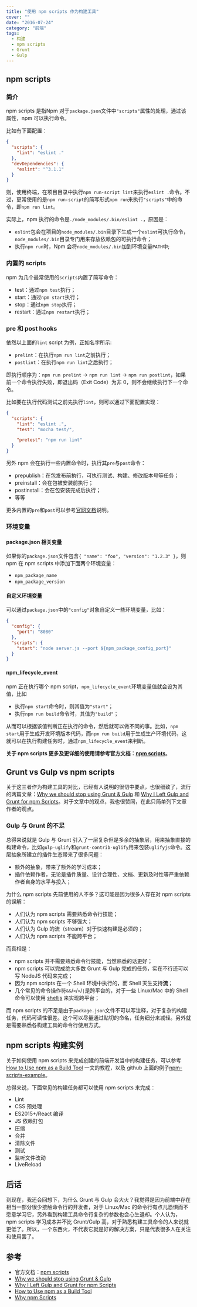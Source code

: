 ```yaml
---
title: "使用 npm scripts 作为构建工具"
cover: ""
date: "2016-07-24"
category: "前端"
tags:
  - 构建
  - npm scripts
  - Grunt
  - Gulp
---
```


## npm scripts

### 简介

npm scripts 是指Npm 对于`package.json`文件中`"scripts"`属性的处理，通过该属性，npm 可以执行命令。

比如有下面配置：

```json
{
  "scripts": {
    "lint": "eslint ."
  },
  "devDependencies": {
    "eslint": "^3.1.1"
  }
}
```

则，使用终端，在项目目录中执行`npm run-script lint`来执行`eslint .`命令。不过，更常使用的是`npm run-script`的简写形式`npm run`来执行`"scripts"`中的命令，即`npm run lint`。

实际上，npm 执行的命令是`./node_modules/.bin/eslint .`，原因是：

- `eslint`包会在项目的`node_modules/.bin`目录下生成一个`eslint`可执行命令，`node_modules/.bin`目录专门用来存放依赖包的可执行命令；
- 执行`npm run`时，Npm 会将`node_modules/.bin`加到环境变量`PATH`中;

### 内置的 scripts

npm 为几个最常使用的`scripts`内置了简写命令：

- test：通过`npm test`执行；
- start：通过`npm start`执行；
- stop：通过`npm stop`执行；
- restart：通过`npm restart`执行；

### pre 和 post hooks

依然以上面的`lint` script 为例，正如名字所示:

- `prelint`：在执行`npm run lint`之前执行；
- `postlint`：在执行`npm run lint`之后执行；

即执行顺序为：`npm run prelint` -> `npm run lint` -> `npm run postlint`，如果前一个命令执行失败，即退出码（Exit Code）为非 0，则不会继续执行下一个命令。

比如要在执行代码测试之前先执行`lint`，则可以通过下面配置实现：

```json
{
  "scripts": {
    "lint": "eslint .",
    "test": "mocha test/",

    "pretest": "npm run lint"
  }
}
```

另外 npm 会在执行一些内置命令时，执行其`pre`与`post`命令：

- prepublish：在包发布前执行，可执行测试、构建、修改版本号等任务；
- preinstall：会在包被安装前执行；
- postinstall：会在包安装完成后执行；
- 等等

更多内置的`pre`和`post`可以参考[官网文档](https://docs.npmjs.com/misc/scripts)说明。

### 环境变量

#### package.json 相关变量

如果你的`package.json`文件包含`{ "name": "foo", "version": "1.2.3" }`，则 npm 在 npm scripts 中添加下面两个环境变量：

- `npm_package_name`
- `npm_package_version`

#### 自定义环境变量

可以通过`package.json`中的`"config"`对象自定义一些环境变量，比如：

```json
{
  "config": {
    "port": "8080"
  },
  "scripts": {
    "start": "node server.js --port ${npm_package_config_port}"
  }
}
```
#### npm_lifecycle_event

npm 正在执行哪个 npm script，`npm_lifecycle_event`环境变量值就会设为其值，比如

- 执行`npm start`命令时，则其值为`"start"`；
- 执行`npm run build`命令时，其值为`"build"`；

从而可以根据该值判断正在执行的命令，然后就可以做不同的事。比如，`npm start`用于生成开发环境版本代码，而`npm run build`用于生成生产环境代码，这就可以在执行构建任务时，通过`npm_lifecycle_event`来判断。

**关于 npm scripts 更多及更详细的使用请参考官方文档：[npm scripts](https://docs.npmjs.com/misc/scripts#environment)**。

## Grunt vs Gulp vs npm scripts

关于这三者作为构建工具的对比，已经有人说明的很切中要点，也很细致了，流行的两篇文章：[Why we should stop using Grunt & Gulp](http://blog.keithcirkel.co.uk/why-we-should-stop-using-grunt/) 和 [Why I Left Gulp and Grunt for npm Scripts](https://medium.freecodecamp.com/why-i-left-gulp-and-grunt-for-npm-scripts-3d6853dd22b8#.d3jk4vv46)。对于文章中的观点，我也很赞同，在此只简单列下文章作者的观点。

### Gulp 与 Grunt 的不足

总得来说就是 Gulp 与 Grunt 引入了一层复杂但是多余的抽象层，用来抽象直接的构建命令，比如`gulp-uglify`和`grunt-contrib-uglify`用来包装`uglifyjs`命令。这层抽象所建立的插件生态带来了很多问题：

- 额外的抽象，带来了额外的学习成本；
- 插件依赖作者，无论是插件质量、设计合理性、文档、更新及时性等严重依赖作者自身的水平与投入；

为什么 npm scripts 先前使用的人不多？这可能是因为很多人存在对 npm scripts 的误解：

- 人们认为 npm scripts 需要熟悉命令行技能；
- 人们认为 npm scripts 不够强大；
- 人们认为 Gulp 的流（stream）对于快速构建是必须的；
- 人们认为 npm scripts 不能跨平台；

而真相是：

- npm scripts 并不需要熟悉命令行技能，当然熟悉的话更好；
- npm scripts 可以完成绝大多数 Grunt 与 Gulp 完成的任务，实在不行还可以写 NodeJS 代码来完成；
- 因为 npm scripts 在一个 Shell 环境中执行的，而 Shell 天生支持**流**；
- 几个常见的命令操作符`&&`/`<`/`>`/`|`是跨平台的，对于一些 Linux/Mac 中的 Shell 命令可以使用 [shelljs](https://www.npmjs.com/package/shelljs) 来实现跨平台；

而 npm scripts 的不足是由于`package.json`文件不可以写注释，对于复杂的构建任务，代码可读性很差。这个可以尽量通过贴切的命名，任务细分来减轻。另外就是需要熟悉各构建工具的命令行使用方式。

## npm scripts 构建实例

关于如何使用 npm scripts 来完成创建的前端开发当中的构建任务，可以参考 [How to Use npm as a Build Tool](http://blog.keithcirkel.co.uk/how-to-use-npm-as-a-build-tool/#replacingbuildtools) 一文的教程，以及 github 上面的例子[npm-scripts-example](https://github.com/keithamus/npm-scripts-example)。

总得来说，下面常见的构建任务都可以使用 npm scripts 来完成：

- Lint
- CSS 预处理
- ES2015+/React 编译
- JS 依赖打包
- 压缩
- 合并
- 清除文件
- 测试
- 监听文件改动
- LiveReload

## 后话

到现在，我还会回想下，为什么 Grunt 与 Gulp 会大火？我觉得是因为前端中存在相当一部分很少接触命令行的开发者，对于 Linux/Mac 的命令行有点儿恐惧而不愿意学习它，另外看到构建工具命令行复杂的参数也会心生退却。个人认为，npm scripts 学习成本并不比 Grunt/Gulp 高，对于熟悉构建工具命令的人来说就更低了。所以，一个东西火，不代表它就是好的解决方案，只是代表很多人在关注和使用罢了。

## 参考

- 官方文档：[npm scripts](https://docs.npmjs.com/misc/scripts#environment)
- [Why we should stop using Grunt & Gulp](http://blog.keithcirkel.co.uk/why-we-should-stop-using-grunt/)
- [Why I Left Gulp and Grunt for npm Scripts](https://medium.freecodecamp.com/why-i-left-gulp-and-grunt-for-npm-scripts-3d6853dd22b8#.d3jk4vv46)
- [How to Use npm as a Build Tool](http://blog.keithcirkel.co.uk/how-to-use-npm-as-a-build-tool/)
- [Why npm Scripts](https://css-tricks.com/why-npm-scripts/)
